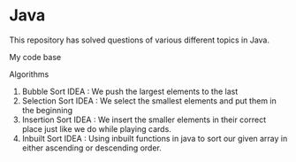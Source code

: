 # Java
This repository has solved questions of various different topics in Java.

My code base

Algorithms

1. Bubble Sort
   IDEA : We push the largest elements to the last
3. Selection Sort
   IDEA : We select the smallest elements and put them in the beginning
5. Insertion Sort
   IDEA : We insert the smaller elements in their correct place just like we do while playing cards.
6. Inbuilt Sort
   IDEA : Using inbuilt functions in java to sort our given array in either ascending or descending order.
